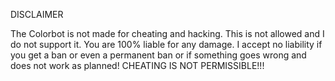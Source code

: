 DISCLAIMER

The Colorbot is not made for cheating and hacking. 
This is not allowed and I do not support it. You are 100% liable for any damage. 
I accept no liability if you get a ban or even a permanent ban or if something goes wrong and does not work as planned! 
CHEATING IS NOT PERMISSIBLE!!!
